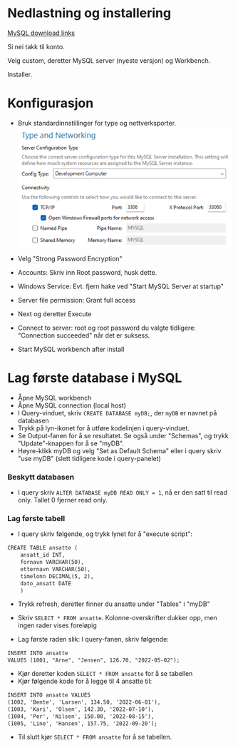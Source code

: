 # Nedlastning og installering

[MySQL download links](https://dev.mysql.com/downloads/installer/)

Si nei takk til konto.

Velg custom, deretter MySQL server (nyeste versjon) og Workbench.

Installer.

# Konfigurasjon

- Bruk standardinnstillinger for type og nettverksporter.
![Bilde av installasjonen](Bilder/config-install-ports.png)

- Velg "Strong Password Encryption"
- Accounts: Skriv inn Root password, husk dette.
- Windows Service: Evt. fjern hake ved "Start MySQL Server at startup"
- Server file permission: Grant full access
- Next og deretter Execute
- Connect to server: root og root password du valgte tidligere: "Connection succeeded" når det er suksess.
- Start MySQL workbench after install

# Lag første database i MySQL

- Åpne MySQL workbench
- Åpne MySQL connection (local host)
- I Query-vinduet, skriv `CREATE DATABASE myDB;`, der `myDB` er navnet på databasen
- Trykk på lyn-ikonet for å utføre kodelinjen i query-vinduet. 
- Se Output-fanen for å se resultatet. Se også under "Schemas", og trykk "Update"-knappen for å se "myDB".
- Høyre-klikk myDB og velg "Set as Default Schema" eller i query skriv "use myDB" (slett tidligere kode i query-panelet)

### Beskytt databasen
- I query skriv `ALTER DATABASE myDB READ ONLY = 1`, nå er den satt til read only. Tallet 0 fjerner read only.

### Lag første tabell
- I query skriv følgende, og trykk lynet for å "execute script":
  
```
CREATE TABLE ansatte (
    ansatt_id INT,
    fornavn VARCHAR(50),
    etternavn VARCHAR(50),
    timelonn DECIMAL(5, 2),
    dato_ansatt DATE
    )
```

- Trykk refresh, deretter finner du ansatte under "Tables" i "myDB"

- Skriv `SELECT * FROM ansatte`. Kolonne-overskrifter dukker opp, men ingen rader vises foreløpig

- Lag første raden slik: I query-fanen, skriv følgende:

```
INSERT INTO ansatte
VALUES (1001, "Arne", "Jensen", 126.70, "2022-05-02");
```

- Kjør deretter koden `SELECT * FROM ansatte` for å se tabellen
- Kjør følgende kode for å legge til 4 ansatte til:

```
INSERT INTO ansatte VALUES 
(1002, 'Bente', 'Larsen', 134.50, '2022-06-01'),
(1003, 'Kari', 'Olsen', 142.30, '2022-07-10'),
(1004, 'Per', 'Nilsen', 150.00, '2022-08-15'),
(1005, 'Line', 'Hansen', 157.75, '2022-09-20');
```
- Til slutt kjør `SELECT * FROM ansatte` for å se tabellen.